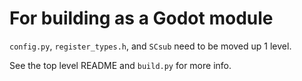 # For building as a Godot module

`config.py`, `register_types.h`, and `SCsub` need to be moved up 1 level.

See the top level README and `build.py` for more info.